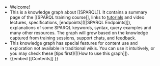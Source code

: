 - Welcome!
- This is a knowledge graph about [[SPARQL]]. It contains a summary page of the [[SPARQL training course]], links to [tutorials](((61ef8d42-1ee1-414c-94c7-95bf57b64808))) and video lectures, specifications, [endpoints]([[SPARQL Endpoints]]), explanations of some SPARQL keywords, syntax, query examples and many other resources. The graph will grow based on the knowledge captured from training sessions, support chats, and [feedback](mailto:ivaylo.velitchkov@ext.ec.europa.eu?subject=Question%2FFeedback%20on%20the%20wiki%20%22SPARQL%20Knowledge%20Graph%22).
- This knowledge graph has special features for content use and exploration not available in traditional wikis. You can use it intuitively, or you may check these [tips first]([[How to use this graph]]).
- {{embed [[Contents]] }}